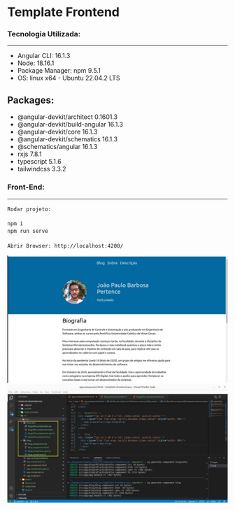 # Template Frontend

### Tecnologia Utilizada:
---
* Angular CLI: 16.1.3
* Node: 18.16.1
* Package Manager: npm 9.5.1
* OS: linux x64 - Ubuntu 22.04.2 LTS

Packages:
---     
* @angular-devkit/architect       0.1601.3
* @angular-devkit/build-angular   16.1.3
* @angular-devkit/core            16.1.3
* @angular-devkit/schematics      16.1.3
* @schematics/angular             16.1.3
* rxjs                            7.8.1
* typescript                      5.1.6
* tailwindcss                     3.3.2

### Front-End:
---

```txt
Rodar projeto:

npm i
npm run serve

Abrir Browser: http://localhost:4200/ 
```

![Alt text](src/assets/template-front-end-pos.jpeg)
![Alt text](src/assets/template-front-end-pos-components.jpeg)

